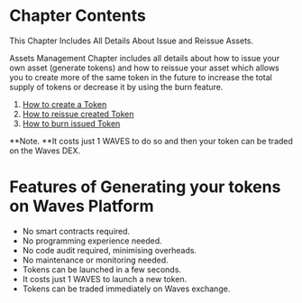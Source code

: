 # Chapter Contents

This Chapter Includes All Details About Issue and Reissue Assets.

Assets Management Chapter includes all details about how to issue your own asset \(generate tokens\) and how to reissue your asset which allows you to create more of the same token in the future to increase the total supply of tokens or decrease it by using the burn feature.

1. [How to create a Token](/waves-client/assets-management/issue-an-asset.md)
2. [How to reissue created Token](/waves-client/assets-management/reissue-an-asset.md)
3. [​How to burn issued Token](/waves-client/assets-management/burn-an-asset.md)

**Note. **It costs just 1 WAVES to do so and then your token can be traded on the Waves DEX.

# Features of Generating your tokens on Waves Platform

* No smart contracts required.
* No programming experience needed.
* No code audit required, minimising overheads.
* No maintenance or monitoring needed.
* Tokens can be launched in a few seconds.
* It costs just 1 WAVES to launch a new token.
* Tokens can be traded immediately on Waves exchange.
